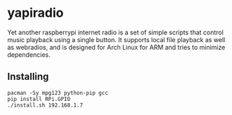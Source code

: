 # yapiradio

Yet another raspberrypi internet radio is a set of simple scripts that control music playback using a single button. It supports local file playback as well as webradios, and is designed for Arch Linux for ARM and tries to minimize dependencies.

## Installing

```
pacman -Sy mpg123 python-pip gcc
pip install RPi.GPIO
./install.sh 192.168.1.7
```
